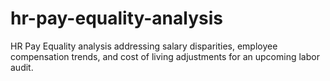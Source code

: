 # hr-pay-equality-analysis
HR Pay Equality analysis addressing salary disparities, employee compensation trends, and cost of living adjustments for an upcoming labor audit.
